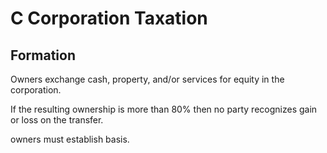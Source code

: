 # C Corporation Taxation

## Formation

Owners exchange cash, property, and/or services for equity in the corporation.

If the resulting ownership is more than 80% then no party recognizes gain or loss on the transfer.

owners must establish basis.


